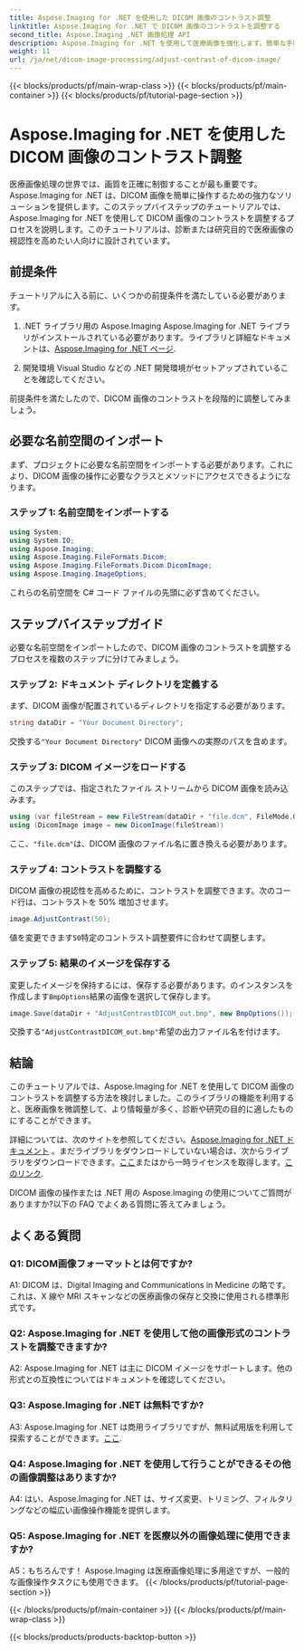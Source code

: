 ```yaml
---
title: Aspose.Imaging for .NET を使用した DICOM 画像のコントラスト調整
linktitle: Aspose.Imaging for .NET で DICOM 画像のコントラストを調整する
second_title: Aspose.Imaging .NET 画像処理 API
description: Aspose.Imaging for .NET を使用して医療画像を強化します。簡単な手順で DICOM 画像のコントラストを調整します。
weight: 11
url: /ja/net/dicom-image-processing/adjust-contrast-of-dicom-image/
---
```


{{< blocks/products/pf/main-wrap-class >}}
{{< blocks/products/pf/main-container >}}
{{< blocks/products/pf/tutorial-page-section >}}

# Aspose.Imaging for .NET を使用した DICOM 画像のコントラスト調整

医療画像処理の世界では、画質を正確に制御することが最も重要です。 Aspose.Imaging for .NET は、DICOM 画像を簡単に操作するための強力なソリューションを提供します。このステップバイステップのチュートリアルでは、Aspose.Imaging for .NET を使用して DICOM 画像のコントラストを調整するプロセスを説明します。このチュートリアルは、診断または研究目的で医療画像の視認性を高めたい人向けに設計されています。 

## 前提条件

チュートリアルに入る前に、いくつかの前提条件を満たしている必要があります。

1. .NET ライブラリ用の Aspose.Imaging
 Aspose.Imaging for .NET ライブラリがインストールされている必要があります。ライブラリと詳細なドキュメントは、[Aspose.Imaging for .NET ページ](https://reference.aspose.com/imaging/net/).

2. 開発環境
Visual Studio などの .NET 開発環境がセットアップされていることを確認してください。

前提条件を満たしたので、DICOM 画像のコントラストを段階的に調整してみましょう。

## 必要な名前空間のインポート

まず、プロジェクトに必要な名前空間をインポートする必要があります。これにより、DICOM 画像の操作に必要なクラスとメソッドにアクセスできるようになります。

### ステップ 1: 名前空間をインポートする

```csharp
using System;
using System.IO;
using Aspose.Imaging;
using Aspose.Imaging.FileFormats.Dicom;
using Aspose.Imaging.FileFormats.Dicom.DicomImage;
using Aspose.Imaging.ImageOptions;
```

これらの名前空間を C# コード ファイルの先頭に必ず含めてください。

## ステップバイステップガイド

必要な名前空間をインポートしたので、DICOM 画像のコントラストを調整するプロセスを複数のステップに分けてみましょう。

### ステップ 2: ドキュメント ディレクトリを定義する

まず、DICOM 画像が配置されているディレクトリを指定する必要があります。

```csharp
string dataDir = "Your Document Directory";
```

交換する`"Your Document Directory"` DICOM 画像への実際のパスを含めます。

### ステップ 3: DICOM イメージをロードする

このステップでは、指定されたファイル ストリームから DICOM 画像を読み込みます。

```csharp
using (var fileStream = new FileStream(dataDir + "file.dcm", FileMode.Open, FileAccess.Read))
using (DicomImage image = new DicomImage(fileStream))
```

ここ、`"file.dcm"`は、DICOM 画像のファイル名に置き換える必要があります。

### ステップ 4: コントラストを調整する

DICOM 画像の視認性を高めるために、コントラストを調整できます。次のコード行は、コントラストを 50% 増加させます。

```csharp
image.AdjustContrast(50);
```

値を変更できます`50`特定のコントラスト調整要件に合わせて調整します。

### ステップ 5: 結果のイメージを保存する

変更したイメージを保持するには、保存する必要があります。のインスタンスを作成します`BmpOptions`結果の画像を選択して保存します。

```csharp
image.Save(dataDir + "AdjustContrastDICOM_out.bmp", new BmpOptions());
```

交換する`"AdjustContrastDICOM_out.bmp"`希望の出力ファイル名を付けます。

## 結論

このチュートリアルでは、Aspose.Imaging for .NET を使用して DICOM 画像のコントラストを調整する方法を検討しました。このライブラリの機能を利用すると、医療画像を微調整して、より情報量が多く、診断や研究の目的に適したものにすることができます。

詳細については、次のサイトを参照してください。[Aspose.Imaging for .NET ドキュメント](https://reference.aspose.com/imaging/net/) 。まだライブラリをダウンロードしていない場合は、次からライブラリをダウンロードできます。[ここ](https://releases.aspose.com/imaging/net/)またはから一時ライセンスを取得します。[このリンク](https://purchase.aspose.com/temporary-license/).

DICOM 画像の操作または .NET 用の Aspose.Imaging の使用についてご質問がありますか?以下の FAQ でよくある質問に答えてみましょう。

## よくある質問

### Q1: DICOM画像フォーマットとは何ですか?

A1: DICOM は、Digital Imaging and Communications in Medicine の略です。これは、X 線や MRI スキャンなどの医療画像の保存と交換に使用される標準形式です。

### Q2: Aspose.Imaging for .NET を使用して他の画像形式のコントラストを調整できますか?

A2: Aspose.Imaging for .NET は主に DICOM イメージをサポートします。他の形式との互換性についてはドキュメントを確認してください。

### Q3: Aspose.Imaging for .NET は無料ですか?

 A3: Aspose.Imaging for .NET は商用ライブラリですが、無料試用版を利用して探索することができます。[ここ](https://releases.aspose.com/).

### Q4: Aspose.Imaging for .NET を使用して行うことができるその他の画像調整はありますか?

A4: はい、Aspose.Imaging for .NET は、サイズ変更、トリミング、フィルタリングなどの幅広い画像操作機能を提供します。

### Q5: Aspose.Imaging for .NET を医療以外の画像処理に使用できますか?

A5：もちろんです！ Aspose.Imaging は医療画像処理に多用途ですが、一般的な画像操作タスクにも使用できます。
{{< /blocks/products/pf/tutorial-page-section >}}

{{< /blocks/products/pf/main-container >}}
{{< /blocks/products/pf/main-wrap-class >}}

{{< blocks/products/products-backtop-button >}}
